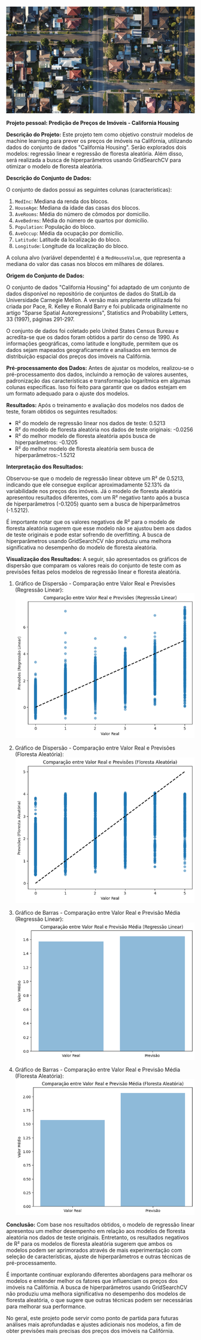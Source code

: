 ![Descrição da Imagem](houses2.jpg)

**Projeto pessoal: Predição de Preços de Imóveis - California Housing**

**Descrição do Projeto:**
Este projeto tem como objetivo construir modelos de machine learning para prever os preços de imóveis na Califórnia, utilizando dados do conjunto de dados "California Housing". Serão explorados dois modelos: regressão linear e regressão de floresta aleatória. Além disso, será realizada a busca de hiperparâmetros usando GridSearchCV para otimizar o modelo de floresta aleatória.

**Descrição do Conjunto de Dados:**

O conjunto de dados possui as seguintes colunas (características):
1. `MedInc`: Mediana da renda dos blocos.
2. `HouseAge`: Mediana da idade das casas dos blocos.
3. `AveRooms`: Média do número de cômodos por domicílio.
4. `AveBedrms`: Média do número de quartos por domicílio.
5. `Population`: População do bloco.
6. `AveOccup`: Média da ocupação por domicílio.
7. `Latitude`: Latitude da localização do bloco.
8. `Longitude`: Longitude da localização do bloco.

A coluna alvo (variável dependente) é a `MedHouseValue`, que representa a mediana do valor das casas nos blocos em milhares de dólares.

**Origem do Conjunto de Dados:**

O conjunto de dados "California Housing" foi adaptado de um conjunto de dados disponível no repositório de conjuntos de dados do StatLib da Universidade Carnegie Mellon. A versão mais amplamente utilizada foi criada por Pace, R. Kelley e Ronald Barry e foi publicada originalmente no artigo "Sparse Spatial Autoregressions", Statistics and Probability Letters, 33 (1997), páginas 291-297.

O conjunto de dados foi coletado pelo United States Census Bureau e acredita-se que os dados foram obtidos a partir do censo de 1990. As informações geográficas, como latitude e longitude, permitem que os dados sejam mapeados geograficamente e analisados em termos de distribuição espacial dos preços dos imóveis na Califórnia.

**Pré-processamento dos Dados:**
Antes de ajustar os modelos, realizou-se o pré-processamento dos dados, incluindo a remoção de valores ausentes, padronização das características e transformação logarítmica em algumas colunas específicas. Isso foi feito para garantir que os dados estejam em um formato adequado para o ajuste dos modelos.

**Resultados:**
Após o treinamento e avaliação dos modelos nos dados de teste, foram obtidos os seguintes resultados:

- R² do modelo de regressão linear nos dados de teste: 0.5213
- R² do modelo de floresta aleatória nos dados de teste originais: -0.0256
- R² do melhor modelo de floresta aleatória após busca de hiperparâmetros: -0.1205
- R² do melhor modelo de floresta aleatória sem busca de hiperparâmetros:-1.5212 

**Interpretação dos Resultados:**

Observou-se que o modelo de regressão linear obteve um R² de 0.5213, indicando que ele consegue explicar aproximadamente 52.13% da variabilidade nos preços dos imóveis. Já o modelo de floresta aleatória apresentou resultados diferentes, com um R² negativo tanto após a busca de hiperparâmetros (-0.1205) quanto sem a busca de hiperparâmetros (-1.5212).

É importante notar que os valores negativos de R² para o modelo de floresta aleatória sugerem que esse modelo não se ajustou bem aos dados de teste originais e pode estar sofrendo de overfitting. A busca de hiperparâmetros usando GridSearchCV não produziu uma melhora significativa no desempenho do modelo de floresta aleatória.

**Visualização dos Resultados:**
A seguir, são apresentados os gráficos de dispersão que comparam os valores reais do conjunto de teste com as previsões feitas pelos modelos de regressão linear e floresta aleatória.

1. Gráfico de Dispersão - Comparação entre Valor Real e Previsões (Regressão Linear):
![Comparação entre Valor Real e Previsões (Regressão Linear)](comparacao_valor_real_previsoes_reg_linear.png)

2. Gráfico de Dispersão - Comparação entre Valor Real e Previsões (Floresta Aleatória):
![Comparação entre Valor Real e Previsões (Floresta Aleatória)](comparacao_valor_real_previsoes_forest.png.png)

3. Gráfico de Barras - Comparação entre Valor Real e Previsão Média (Regressão Linear):
![Comparação entre Valor Real e Previsão Média (Regressão Linear)](comparacao_valor_real_previsoes_reg_linear_barra.png.png)

4. Gráfico de Barras - Comparação entre Valor Real e Previsão Média (Floresta Aleatória):
![Comparação entre Valor Real e Previsão Média (Floresta Aleatória)](comparacao_valor_real_previsoes_forest_barra.png.png.png)

**Conclusão:**
Com base nos resultados obtidos, o modelo de regressão linear apresentou um melhor desempenho em relação aos modelos de floresta aleatória nos dados de teste originais. Entretanto, os resultados negativos de R² para os modelos de floresta aleatória sugerem que ambos os modelos podem ser aprimorados através de mais experimentação com seleção de características, ajuste de hiperparâmetros e outras técnicas de pré-processamento.

É importante continuar explorando diferentes abordagens para melhorar os modelos e entender melhor os fatores que influenciam os preços dos imóveis na Califórnia. A busca de hiperparâmetros usando GridSearchCV não produziu uma melhora significativa no desempenho dos modelos de floresta aleatória, o que sugere que outras técnicas podem ser necessárias para melhorar sua performance.

No geral, este projeto pode servir como ponto de partida para futuras análises mais aprofundadas e ajustes adicionais nos modelos, a fim de obter previsões mais precisas dos preços dos imóveis na Califórnia.
